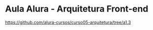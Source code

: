# Aula Alura - Arquitetura Front-end

https://github.com/alura-cursos/curso05-arquitetura/tree/a1.3
